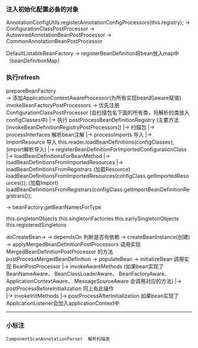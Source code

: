 ### 注入初始化配置必备的对象
AnnotationConfigUtils.registerAnnotationConfigProcessors(this.registry);
  -> ConfigurationClassPostProcessor
  -> AutowiredAnnotationBeanPostProcessor
  -> CommonAnnotationBeanPostProcessor
  
 DefaultListableBeanFactory 
  -> registerBeanDefinition将bean放入map中（beanDefinitionMap）

### 执行refresh
prepareBeanFactory  
   -> 添加ApplicationContextAwareProcessor(为所有实现bean的aware赋值)
invokeBeanFactoryPostProcessors
   -> 优先注册 ConfigurationClassPostProcessor (会扫描包名下面的所有类，将解析的类放入configClasses中)
            |-> 执行  postProcessBeanDefinitionRegistry (主要方法[invokeBeanDefinitionRegistryPostProcessors])
                |-> 扫描包
                |-> processInterfaces 解析bean注解
                |-> processImports 导入
                |-> ImportResource 导入
                    this.reader.loadBeanDefinitions(configClasses); (import解析导入)
                                            |-> registerBeanDefinitionForImportedConfigurationClass
                                            |-> loadBeanDefinitionsForBeanMethod
                                            |-> loadBeanDefinitionsFromImportedResources
                                            |-> loadBeanDefinitionsFromRegistrars
                      (加载Resource) loadBeanDefinitionsFromImportedResources(configClass.getImportedResources());
                	  (加载Import) loadBeanDefinitionsFromRegistrars(configClass.getImportBeanDefinitionRegistrars());
                
   -> beanFactory.getBeanNamesForType                        
   
  
   
   
   this.singletonObjects
   this.singletonFactories
   this.earlySingletonObjects
   this.registeredSingletons
   			   
   doCreateBean->
            -> dependsOn 判断是否有依赖
            -> createBeanInstance(创建)
            -> applyMergedBeanDefinitionPostProcessors  调用实现 MergedBeanDefinitionPostProcessor 的方法 postProcessMergedBeanDefinition
            -> populateBean 
            -> initializeBean 调用实现 BeanPostProcessor
                    |->  invokeAwareMethods (如果bean实现了 
                                            BeanNameAware、
                                            BeanClassLoaderAware、
                                            BeanFactoryAware、
                                            ApplicationContextAware、
                                            MessageSourceAware 会调用对应的方法)
                    |-> postProcessBeforeInitialization
                                        同上有此操作             
                    |-> invokeInitMethods 
                    |-> postProcessAfterInitialization
                            如果bean实现了ApplicationListener会加入applicationContext中
 - - - - -   
 
 
### 小标注
    ComponentScanAnnotationParser  解析扫描类
                           